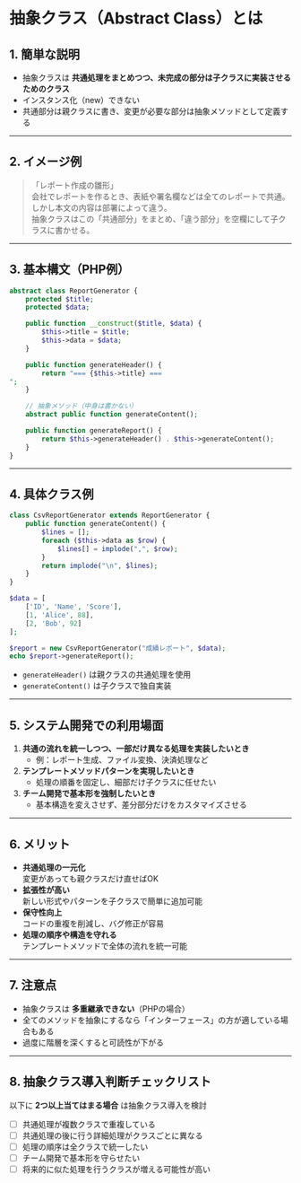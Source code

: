 # 抽象クラス（Abstract Class）とは

## 1. 簡単な説明
- 抽象クラスは **共通処理をまとめつつ、未完成の部分は子クラスに実装させるためのクラス**
- インスタンス化（new）できない
- 共通部分は親クラスに書き、変更が必要な部分は抽象メソッドとして定義する

---

## 2. イメージ例
> 「レポート作成の雛形」  
> 会社でレポートを作るとき、表紙や署名欄などは全てのレポートで共通。  
> しかし本文の内容は部署によって違う。  
> 抽象クラスはこの「共通部分」をまとめ、「違う部分」を空欄にして子クラスに書かせる。

---

## 3. 基本構文（PHP例）
```php
abstract class ReportGenerator {
    protected $title;
    protected $data;

    public function __construct($title, $data) {
        $this->title = $title;
        $this->data = $data;
    }

    public function generateHeader() {
        return "=== {$this->title} ===
";
    }

    // 抽象メソッド（中身は書かない）
    abstract public function generateContent();

    public function generateReport() {
        return $this->generateHeader() . $this->generateContent();
    }
}
```

---

## 4. 具体クラス例
```php
class CsvReportGenerator extends ReportGenerator {
    public function generateContent() {
        $lines = [];
        foreach ($this->data as $row) {
            $lines[] = implode(",", $row);
        }
        return implode("\n", $lines);
    }
}

$data = [
    ['ID', 'Name', 'Score'],
    [1, 'Alice', 88],
    [2, 'Bob', 92]
];

$report = new CsvReportGenerator("成績レポート", $data);
echo $report->generateReport();
```
- `generateHeader()` は親クラスの共通処理を使用
- `generateContent()` は子クラスで独自実装

---

## 5. システム開発での利用場面
1. **共通の流れを統一しつつ、一部だけ異なる処理を実装したいとき**
   - 例：レポート生成、ファイル変換、決済処理など
2. **テンプレートメソッドパターンを実現したいとき**
   - 処理の順番を固定し、細部だけ子クラスに任せたい
3. **チーム開発で基本形を強制したいとき**
   - 基本構造を変えさせず、差分部分だけをカスタマイズさせる

---

## 6. メリット
- **共通処理の一元化**  
  変更があっても親クラスだけ直せばOK
- **拡張性が高い**  
  新しい形式やパターンを子クラスで簡単に追加可能
- **保守性向上**  
  コードの重複を削減し、バグ修正が容易
- **処理の順序や構造を守れる**  
  テンプレートメソッドで全体の流れを統一可能

---

## 7. 注意点
- 抽象クラスは **多重継承できない**（PHPの場合）
- 全てのメソッドを抽象にするなら「インターフェース」の方が適している場合もある
- 過度に階層を深くすると可読性が下がる

---

## 8. 抽象クラス導入判断チェックリスト
以下に **2つ以上当てはまる場合** は抽象クラス導入を検討

- [ ] 共通処理が複数クラスで重複している
- [ ] 共通処理の後に行う詳細処理がクラスごとに異なる
- [ ] 処理の順序は全クラスで統一したい
- [ ] チーム開発で基本形を守らせたい
- [ ] 将来的に似た処理を行うクラスが増える可能性が高い
